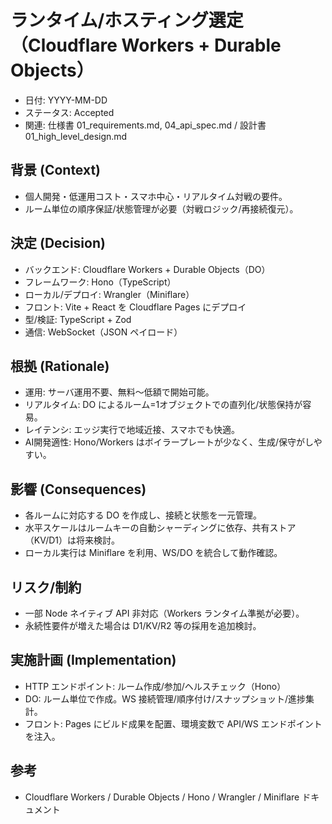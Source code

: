 # ランタイム/ホスティング選定（Cloudflare Workers + Durable Objects）

- 日付: YYYY-MM-DD
- ステータス: Accepted
- 関連: 仕様書 01_requirements.md, 04_api_spec.md / 設計書 01_high_level_design.md

## 背景 (Context)
- 個人開発・低運用コスト・スマホ中心・リアルタイム対戦の要件。
- ルーム単位の順序保証/状態管理が必要（対戦ロジック/再接続復元）。

## 決定 (Decision)
- バックエンド: Cloudflare Workers + Durable Objects（DO）
- フレームワーク: Hono（TypeScript）
- ローカル/デプロイ: Wrangler（Miniflare）
- フロント: Vite + React を Cloudflare Pages にデプロイ
- 型/検証: TypeScript + Zod
- 通信: WebSocket（JSON ペイロード）

## 根拠 (Rationale)
- 運用: サーバ運用不要、無料〜低額で開始可能。
- リアルタイム: DO によるルーム=1オブジェクトでの直列化/状態保持が容易。
- レイテンシ: エッジ実行で地域近接、スマホでも快適。
- AI開発適性: Hono/Workers はボイラープレートが少なく、生成/保守がしやすい。

## 影響 (Consequences)
- 各ルームに対応する DO を作成し、接続と状態を一元管理。
- 水平スケールはルームキーの自動シャーディングに依存、共有ストア（KV/D1）は将来検討。
- ローカル実行は Miniflare を利用、WS/DO を統合して動作確認。

## リスク/制約
- 一部 Node ネイティブ API 非対応（Workers ランタイム準拠が必要）。
- 永続性要件が増えた場合は D1/KV/R2 等の採用を追加検討。

## 実施計画 (Implementation)
- HTTP エンドポイント: ルーム作成/参加/ヘルスチェック（Hono）
- DO: ルーム単位で作成。WS 接続管理/順序付け/スナップショット/進捗集計。
- フロント: Pages にビルド成果を配置、環境変数で API/WS エンドポイントを注入。

## 参考
- Cloudflare Workers / Durable Objects / Hono / Wrangler / Miniflare ドキュメント
